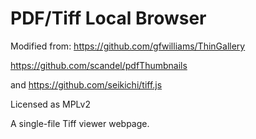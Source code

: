 PDF/Tiff Local Browser
==================

Modified from: https://github.com/gfwilliams/ThinGallery

https://github.com/scandel/pdfThumbnails

and https://github.com/seikichi/tiff.js

Licensed as MPLv2

A single-file Tiff viewer webpage. 
